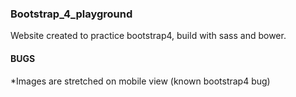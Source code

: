 ### Bootstrap_4_playground

Website created to practice bootstrap4, build with sass and bower.  

#### BUGS 
*Images are stretched on mobile view (known bootstrap4 bug)